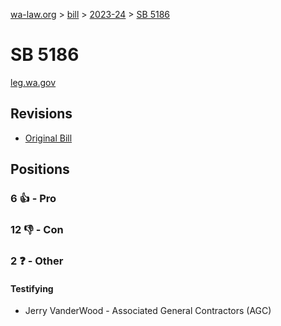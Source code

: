 [wa-law.org](/) > [bill](/bill/) > [2023-24](/bill/2023-24/) > [SB 5186](/bill/2023-24/sb/5186/)

# SB 5186
[leg.wa.gov](https://app.leg.wa.gov/billsummary?BillNumber=5186&Year=2023&Initiative=false)

## Revisions
* [Original Bill](1/)

## Positions
### 6 👍 - Pro

### 12 👎 - Con

### 2 ❓ - Other
#### Testifying
* Jerry VanderWood - Associated General Contractors (AGC)
